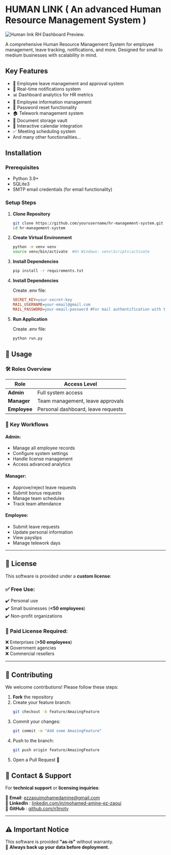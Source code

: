 # HUMAN LINK ( An advanced Human Resource Management System )

![Human link RH Dashboard Preview](static/images/dashboard_preview.png).

A comprehensive Human Resource Management System for employee management, leave tracking, notifications, and more. Designed for small to medium businesses with scalability in mind.

## Key Features

- 📅 Employee leave management and approval system
- 🔔 Real-time notifications system
- 📊 Dashboard analytics for HR metrics
- 📝 Employee information management
- 📧 Password reset functionality
- 🏠 Telework management system
- 📑 Document storage vault
- 📆 Interactive calendar integration
- ✅ Meeting scheduling system
- And many other functionalities...

## Installation

### Prerequisites
- Python 3.9+
- SQLite3
- SMTP email credentials (for email functionality)

### Setup Steps

1. **Clone Repository**
   ```bash
   git clone https://github.com/yourusername/hr-management-system.git
   cd hr-management-system
   ```
2. **Create Virtual Environment**
   ```bash
   python -m venv venv
   source venv/bin/activate  #On Windows: venv\Scripts\activate
   ```
3. **Install Dependencies**
   ```bash
   pip install -r requirements.txt
   ```
4. **Install Dependencies**
   
   Create .env file:
   ```ini
   SECRET_KEY=your-secret-key
   MAIL_USERNAME=your-email@gmail.com
   MAIL_PASSWORD=your-email-password #For mail authentification with the server
   ```

5. **Run Application**
   
   Create .env file:
   ```bash
   python run.py
   ```
## 📖 Usage

### 🛠️ Roles Overview

| Role      | Access Level                                     |
|-----------|-------------------------------------------------|
| **Admin**  | Full system access                             |
| **Manager** | Team management, leave approvals             |
| **Employee** | Personal dashboard, leave requests         |

### 🔄 Key Workflows

#### **Admin**:
- Manage all employee records
- Configure system settings
- Handle license management
- Access advanced analytics

#### **Manager**:
- Approve/reject leave requests
- Submit bonus requests
- Manage team schedules
- Track team attendance

#### **Employee**:
- Submit leave requests
- Update personal information
- View payslips
- Manage telework days

---

## 📜 License

This software is provided under a **custom license**:

### ✅ **Free Use**:
✔️ Personal use  
✔️ Small businesses (**<50 employees**)  
✔️ Non-profit organizations  

### 🛑 **Paid License Required**:
❌ Enterprises (**>50 employees**)  
❌ Government agencies  
❌ Commercial resellers  

---

## 🤝 Contributing

We welcome contributions! Please follow these steps:

1. **Fork** the repository  
2. Create your feature branch:  
   ```bash
   git checkout -b feature/AmazingFeature
   ```
3. Commit your changes:  
   ```bash
   git commit -m "Add some AmazingFeature"
   ```
4. Push to the branch:  
   ```bash
   git push origin feature/AmazingFeature
   ```
5. Open a Pull Request 🚀

## 📢 Contact & Support

For **technical support** or **licensing inquiries**:

📧 **Email**: ezzaouimohamedamine@gmail.com  
🔗 **LinkedIn** : [linkedin.com/in/mohamed-amine-ez-zaoui](https://www.linkedin.com/in/mohamed-amine-ez-zaoui/)  
💼 **GitHub** : [github.com/n1motv](https://github.com/n1motv)

---

## ⚠️ Important Notice

This software is provided **"as-is"** without warranty.  
🚨 **Always back up your data before deployment.**

   
   
